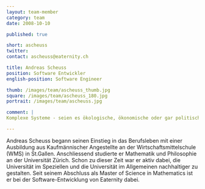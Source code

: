 ```yaml
---
layout: team-member
category: team
date: 2008-10-10

published: true

short: ascheuss
twitter:
contact: ascheuss@eaternity.ch

title: Andreas Scheuss
position: Software Entwickler
english-position: Software Engineer

thumb: /images/team/ascheuss_thumb.jpg
square: /images/team/ascheuss_180.jpg
portrait: /images/team/ascheuss.jpg

comment: |
Komplexe Systeme - seien es ökologische, ökonomische oder gar politische - sind die grössten Herausforderungen unserer Zeit. In jedem Lebensbereich wollen wir mit unvollständigen Daten und unbekannten Variablen möglichst gute Entscheidungen treffen. Eaternity versucht im Bereich Ernährung und Klimawandel genau dies zu tun. Deshalb bin ich begeistert ein Teil dieses Unternehmens zu sein.

---
```


Andreas Scheuss begann seinen Einstieg in das Berufsleben mit einer Ausbildung aus Kaufmännischer Angestellte an der Wirtschaftsmittelschule (WMS) in St.Gallen. Anschliessend studierte er Mathematik und Philosophie an der Universität Zürich. Schon zu dieser Zeit war er aktiv dabei, die Universität im Speziellen und die Universität im Allgemeinen nachhaltiger zu gestalten. Seit seinem Abschluss als Master of Science in Mathematics ist er bei der Software-Entwicklung von Eaternity dabei.

